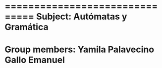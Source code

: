 ===============================
Subject: Autómatas y Gramática
===============================
Group members:
Yamila Palavecino
Gallo Emanuel
===============================
